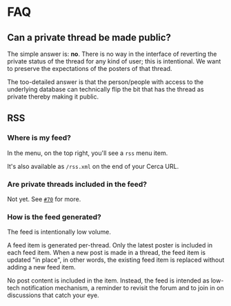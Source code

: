 # FAQ

## Can a private thread be made public?

The simple answer is: **no**. There is no way in the interface of reverting the private status of the thread for any kind of user; this is intentional. We want to preserve the expectations of the posters of that thread.

The too-detailed answer is that the person/people with access to the underlying database can technically flip the bit that has the thread as private thereby making it public. 

## RSS

### Where is my feed?

In the menu, on the top right, you'll see a `rss` menu item.

It's also available as `/rss.xml` on the end of your Cerca URL.

### Are private threads included in the feed?

Not yet. See [`#70`](https://github.com/cblgh/cerca/issues/70) for more.

### How is the feed generated?

The feed is intentionally low volume.

A feed item is generated per-thread. Only the latest poster is included in each feed item. When a new post is made in a thread, the feed item is updated "in place", in other words, the existing feed item is replaced without adding a new feed item.

No post content is included in the item. Instead, the feed is intended as low-tech notification mechanism, a reminder to revisit the forum and to join in on discussions that catch your eye.
